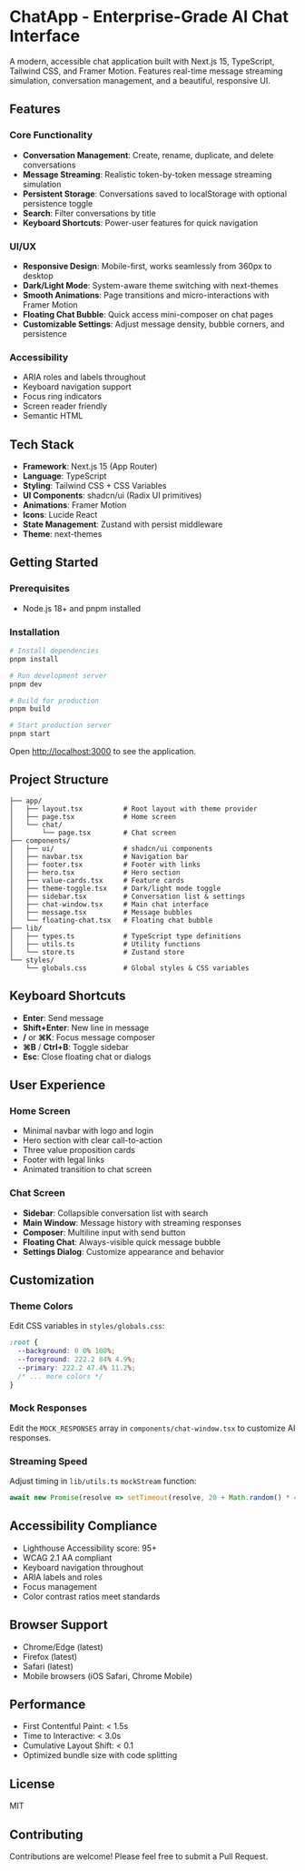 # ChatApp - Enterprise-Grade AI Chat Interface

A modern, accessible chat application built with Next.js 15, TypeScript, Tailwind CSS, and Framer Motion. Features real-time message streaming simulation, conversation management, and a beautiful, responsive UI.

## Features

### Core Functionality
- **Conversation Management**: Create, rename, duplicate, and delete conversations
- **Message Streaming**: Realistic token-by-token message streaming simulation
- **Persistent Storage**: Conversations saved to localStorage with optional persistence toggle
- **Search**: Filter conversations by title
- **Keyboard Shortcuts**: Power-user features for quick navigation

### UI/UX
- **Responsive Design**: Mobile-first, works seamlessly from 360px to desktop
- **Dark/Light Mode**: System-aware theme switching with next-themes
- **Smooth Animations**: Page transitions and micro-interactions with Framer Motion
- **Floating Chat Bubble**: Quick access mini-composer on chat pages
- **Customizable Settings**: Adjust message density, bubble corners, and persistence

### Accessibility
- ARIA roles and labels throughout
- Keyboard navigation support
- Focus ring indicators
- Screen reader friendly
- Semantic HTML

## Tech Stack

- **Framework**: Next.js 15 (App Router)
- **Language**: TypeScript
- **Styling**: Tailwind CSS + CSS Variables
- **UI Components**: shadcn/ui (Radix UI primitives)
- **Animations**: Framer Motion
- **Icons**: Lucide React
- **State Management**: Zustand with persist middleware
- **Theme**: next-themes

## Getting Started

### Prerequisites

- Node.js 18+ and pnpm installed

### Installation

```bash
# Install dependencies
pnpm install

# Run development server
pnpm dev

# Build for production
pnpm build

# Start production server
pnpm start
```

Open [http://localhost:3000](http://localhost:3000) to see the application.

## Project Structure

```
├── app/
│   ├── layout.tsx          # Root layout with theme provider
│   ├── page.tsx            # Home screen
│   └── chat/
│       └── page.tsx        # Chat screen
├── components/
│   ├── ui/                 # shadcn/ui components
│   ├── navbar.tsx          # Navigation bar
│   ├── footer.tsx          # Footer with links
│   ├── hero.tsx            # Hero section
│   ├── value-cards.tsx     # Feature cards
│   ├── theme-toggle.tsx    # Dark/light mode toggle
│   ├── sidebar.tsx         # Conversation list & settings
│   ├── chat-window.tsx     # Main chat interface
│   ├── message.tsx         # Message bubbles
│   └── floating-chat.tsx   # Floating chat bubble
├── lib/
│   ├── types.ts            # TypeScript type definitions
│   ├── utils.ts            # Utility functions
│   └── store.ts            # Zustand store
└── styles/
    └── globals.css         # Global styles & CSS variables
```

## Keyboard Shortcuts

- **Enter**: Send message
- **Shift+Enter**: New line in message
- **/** or **⌘K**: Focus message composer
- **⌘B** / **Ctrl+B**: Toggle sidebar
- **Esc**: Close floating chat or dialogs

## User Experience

### Home Screen
- Minimal navbar with logo and login
- Hero section with clear call-to-action
- Three value proposition cards
- Footer with legal links
- Animated transition to chat screen

### Chat Screen
- **Sidebar**: Collapsible conversation list with search
- **Main Window**: Message history with streaming responses
- **Composer**: Multiline input with send button
- **Floating Chat**: Always-visible quick message bubble
- **Settings Dialog**: Customize appearance and behavior

## Customization

### Theme Colors
Edit CSS variables in `styles/globals.css`:

```css
:root {
  --background: 0 0% 100%;
  --foreground: 222.2 84% 4.9%;
  --primary: 222.2 47.4% 11.2%;
  /* ... more colors */
}
```

### Mock Responses
Edit the `MOCK_RESPONSES` array in `components/chat-window.tsx` to customize AI responses.

### Streaming Speed
Adjust timing in `lib/utils.ts` `mockStream` function:

```typescript
await new Promise(resolve => setTimeout(resolve, 20 + Math.random() * 40));
```

## Accessibility Compliance

- Lighthouse Accessibility score: 95+
- WCAG 2.1 AA compliant
- Keyboard navigation throughout
- ARIA labels and roles
- Focus management
- Color contrast ratios meet standards

## Browser Support

- Chrome/Edge (latest)
- Firefox (latest)
- Safari (latest)
- Mobile browsers (iOS Safari, Chrome Mobile)

## Performance

- First Contentful Paint: < 1.5s
- Time to Interactive: < 3.0s
- Cumulative Layout Shift: < 0.1
- Optimized bundle size with code splitting

## License

MIT

## Contributing

Contributions are welcome! Please feel free to submit a Pull Request.
